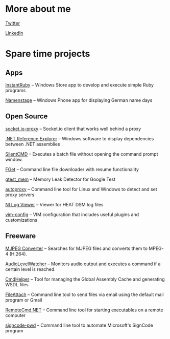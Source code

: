 # More about me
[Twitter](https://twitter.com/sbrenner)

[LinkedIn](https://www.linkedin.com/in/stephanbrenner)

# Spare time projects

## Apps
[InstantRuby](https://www.microsoft.com/en-us/store/p/instantruby/9wzdncrdc1w3) &#8211; Windows Store app to develop and execute simple Ruby programs  

[Namenstage](https://www.microsoft.com/en-us/store/p/namenstage/9nblggh0jvzp) &#8211; Windows Phone app for displaying German name days

## Open Source

<a href="https://github.com/stbrenner/socket.io-proxy">socket.io-proxy</a> &#8211; Socket.io client that works well behind a proxy

<a href="https://github.com/stbrenner/RefExplorer">.NET Reference Explorer</a> &#8211; Windows software to display dependencies between .NET assemblies

<a href="https://github.com/stbrenner/SilentCMD">SilentCMD</a> &#8211; Executes a batch file without opening the command prompt window.

[FGet](https://github.com/stbrenner/fget) &#8211; Command line file downloader with resume functionality

<a href="https://github.com/stbrenner/gtest_mem">gtest_mem</a> &#8211; Memory Leak Detector for Google Test

<a href="https://github.com/stbrenner/autoproxy">autoproxy</a> &#8211; Command line tool for Linux and Windows to detect and set proxy servers

<a href="https://github.com/stbrenner/NiLogViewer">NI Log Viewer</a> &#8211; Viewer for HEAT DSM log files

<a href="https://github.com/stbrenner/vim-config">vim-config</a> &#8211; VIM configuration that includes useful plugins and customizations

## Freeware

<a href="http://wp10714721.server-he.de/?page_id=93">MJPEG Converter</a> &#8211; Searches for MJPEG files and converts them to MPEG-4 (H.264).

<a href="http://wp10714721.server-he.de/?page_id=445">AudioLevelWatcher</a> &#8211; Monitors audio output and executes a command if a certain level is reached.

<a href="http://wp10714721.server-he.de/?page_id=82">CmdHelper</a> &#8211; Tool for managing the Global Assembly Cache and generating WSDL files

<a href="http://wp10714721.server-he.de/?page_id=312">FileAttach</a> &#8211; Command line tool to send files via email using the default mail program or Gmail

<a href="http://wp10714721.server-he.de/?page_id=60">RemoteCmd.NET</a> &#8211; Command line tool for starting executables on a remote computer

<a href="http://wp10714721.server-he.de/?page_id=9">signcode-pwd</a> &#8211; Command line tool to automate Microsoft's SignCode program

<br><br><br><br><br>
